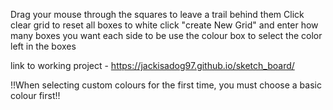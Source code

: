 Drag your mouse through the squares to leave a trail behind them
Click clear grid to reset all boxes to white
click "create New Grid" and enter how many boxes you want each side to be
use the colour box to select the color left in the boxes

link to working project - https://jackisadog97.github.io/sketch_board/

!!When selecting custom colours for the first time, you must choose a basic colour first!!
